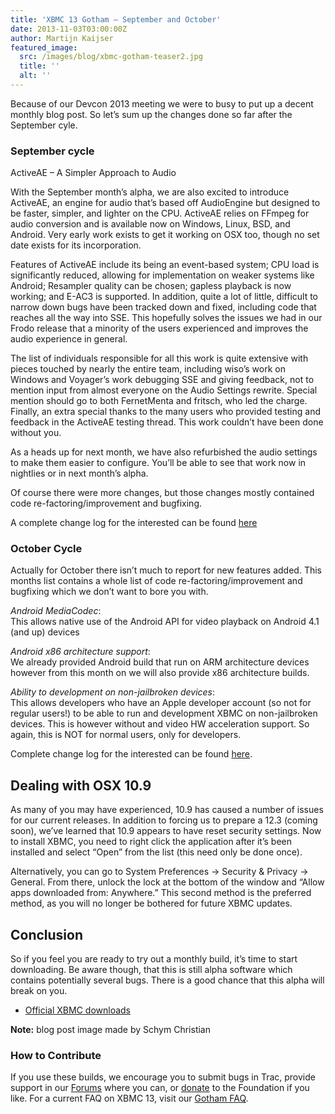 ```yaml
---
title: 'XBMC 13 Gotham – September and October'
date: 2013-11-03T03:00:00Z
author: Martijn Kaijser
featured_image:
  src: /images/blog/xbmc-gotham-teaser2.jpg
  title: ''
  alt: ''
---
```

Because of our Devcon 2013 meeting we were to busy to put up a decent monthly blog post. So let’s sum up the changes done so far after the September cyle.

 ### September cycle

 ActiveAE – A Simpler Approach to Audio

 With the September month’s alpha, we are also excited to introduce ActiveAE, an engine for audio that’s based off AudioEngine but designed to be faster, simpler, and lighter on the CPU. ActiveAE relies on FFmpeg for audio conversion and is available now on Windows, Linux, BSD, and Android. Very early work exists to get it working on OSX too, though no set date exists for its incorporation.

 Features of ActiveAE include its being an event-based system; CPU load is significantly reduced, allowing for implementation on weaker systems like Android; Resampler quality can be chosen; gapless playback is now working; and E-AC3 is supported. In addition, quite a lot of little, difficult to narrow down bugs have been tracked down and fixed, including code that reaches all the way into SSE. This hopefully solves the issues we had in our Frodo release that a minority of the users experienced and improves the audio experience in general.

 The list of individuals responsible for all this work is quite extensive with pieces touched by nearly the entire team, including wiso’s work on Windows and Voyager’s work debugging SSE and giving feedback, not to mention input from almost everyone on the Audio Settings rewrite. Special mention should go to both FernetMenta and fritsch, who led the charge. Finally, an extra special thanks to the many users who provided testing and feedback in the ActiveAE testing thread. This work couldn’t have been done without you.

 As a heads up for next month, we have also refurbished the audio settings to make them easier to configure. You’ll be able to see that work now in nightlies or in next month’s alpha.

 Of course there were more changes, but those changes mostly contained code re-factoring/improvement and bugfixing.

 A complete change log for the interested can be found [here](https://github.com/xbmc/xbmc/compare/Gotham_alpha7...Gotham_alpha8)

 ### October Cycle

 Actually for October there isn’t much to report for new features added. This months list contains a whole list of code re-factoring/improvement and bugfixing which we don’t want to bore you with.

 *Android MediaCodec*:  
 This allows native use of the Android API for video playback on Android 4.1 (and up) devices

 *Android x86 architecture support*:  
 We already provided Android build that run on ARM architecture devices however from this month on we will also provide x86 architecture builds.

 *Ability to development on non-jailbroken devices*:  
 This allows developers who have an Apple developer account (so not for regular users!) to be able to run and development XBMC on non-jailbroken devices. This is however without and video HW acceleration support. So again, this is NOT for normal users, only for developers.

 Complete change log for the interested can be found [here](https://github.com/xbmc/xbmc/compare/Gotham_alpha8...master).

 Dealing with OSX 10.9
---------------------

 As many of you may have experienced, 10.9 has caused a number of issues for our current releases. In addition to forcing us to prepare a 12.3 (coming soon), we’ve learned that 10.9 appears to have reset security settings. Now to install XBMC, you need to right click the application after it’s been installed and select “Open” from the list (this need only be done once).

 Alternatively, you can go to System Preferences -\> Security & Privacy -\> General. From there, unlock the lock at the bottom of the window and “Allow apps downloaded from: Anywhere.” This second method is the preferred method, as you will no longer be bothered for future XBMC updates.

 Conclusion
----------

 So if you feel you are ready to try out a monthly build, it’s time to start downloading. Be aware though, that this is still alpha software which contains potentially several bugs. There is a good chance that this alpha will break on you.

 * [Official XBMC downloads](https://kodi.wiki/download/)

 **Note:** blog post image made by Schym Christian

 ### How to Contribute

 If you use these builds, we encourage you to submit bugs in Trac, provide support in our [Forums](https://forum.kodi.tv/ "XBMC Forums") where you can, or [donate](https://kodi.wiki/contribute/donate/ "XBMC Foundation Donations") to the Foundation if you like. For a current FAQ on XBMC 13, visit our [Gotham FAQ](https://kodi.wiki/view/XBMC_v13_(Gotham)_FAQ "XBMC 13 FAQ").

 